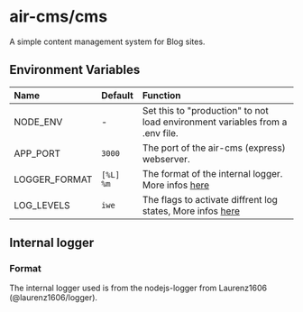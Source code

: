 # air-cms/cms
A simple content management system for Blog sites.

## Environment Variables
|Name|Default|Function|
|:-|:-|:-|
|NODE_ENV|-|Set this to "production" to not load environment variables from a .env file.|
|APP_PORT|`3000`|The port of the air-cms (express) webserver.|
|LOGGER_FORMAT|`[%L] %m`|The format of the internal logger. More infos [here](#logger)|
|LOG_LEVELS|`iwe`|The flags to activate diffrent log states, More infos [here](#logger)|

## Internal logger
### Format
The internal logger used is from the nodejs-logger from Laurenz1606 (@laurenz1606/logger).